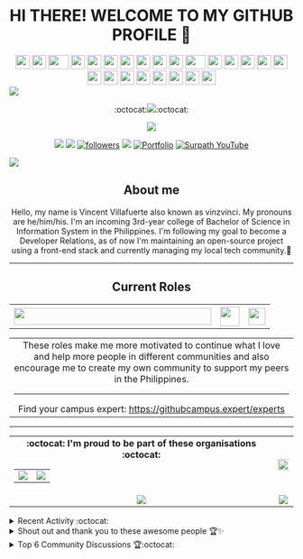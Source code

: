 <h1 align="center">HI THERE! WELCOME TO MY GITHUB PROFILE 👋</h1>
<div align="center">
    <img src="https://cultofthepartyparrot.com/parrots/hd/githubparrot.gif" width="25" height="25"/>
    <img src="https://cultofthepartyparrot.com/flags/hd/iranparrot.gif" width="25" height="25"/>
    <img src="https://cultofthepartyparrot.com/parrots/asyncparrot.gif" width="36" height="25"/>
    <img src="https://cultofthepartyparrot.com/parrots/exceptionallyfastparrot.gif" width="25" height="25"/>
    <img src="https://cultofthepartyparrot.com/parrots/hd/60fpsparrot.gif" width="25" height="25"/>
    <img src="https://cultofthepartyparrot.com/parrots/hd/jumpingparrot.gif" width="25" height="25"/>
    <img src="https://cultofthepartyparrot.com/parrots/hd/opensourceparrot.gif" width="25" height="25"/>
    <img src="https://cultofthepartyparrot.com/parrots/hd/dealwithitnowparrot.gif" width="25" height="25"/>
    <img src="https://cultofthepartyparrot.com/parrots/hd/hypnoparrotlight.gif" width="25" height="25"/>
    <img src="https://cultofthepartyparrot.com/parrots/databaseparrot.gif" width="25" height="25"/>
    <img src="https://cultofthepartyparrot.com/parrots/fixparrot.gif" width="36" height="25"/>
    <img src="https://cultofthepartyparrot.com/parrots/hd/laptop_parrot.gif" width="25" height="25"/>
    <img src="https://cultofthepartyparrot.com/parrots/hd/spinningparrot.gif" width="25" height="25"/>
    <img src="https://cultofthepartyparrot.com/parrots/hd/levitationparrot.gif" width="25" height="25"/>
    <img src="https://cultofthepartyparrot.com/parrots/hd/meldparrot.gif" width="25" height="25"/>
    <img src="https://cultofthepartyparrot.com/parrots/slomoparrot.gif" width="25" height="25"/>
    <img src="https://cultofthepartyparrot.com/parrots/hd/moonwalkingparrot.gif" width="25" height="25"/>
    <img src="https://cultofthepartyparrot.com/parrots/hd/stableparrot.gif" width="25" height="25"/>
    <img src="https://cultofthepartyparrot.com/parrots/hd/scienceparrot.gif" width="25" height="25"/>
    <img src="https://cultofthepartyparrot.com/parrots/hd/pirateparrot.gif" width="25" height="25"/>
    <img src="https://cultofthepartyparrot.com/parrots/hd/footballparrot.gif" width="25" height="25"/>
    <img src="https://cultofthepartyparrot.com/parrots/hd/illuminatiparrot.gif" width="25" height="25"/>
    <img src="https://cultofthepartyparrot.com/parrots/hd/hypnoparrotdark.gif" width="25" height="25"/>
    <img src="https://cultofthepartyparrot.com/parrots/hd/mustacheparrot.gif" width="25" height="25"/>
</div>
<img align="center" src="https://user-images.githubusercontent.com/73097560/102242602-316d5f00-3f35-11eb-8bfa-bab9ccf25ae9.png">

<p align="center">
:octocat:<a href="https://github.com/vinzvinci/code-with-me"><img src="https://img.shields.io/badge/-I'm%20craving%20for%20Open%20Source-green?style=for-the-badge&logo=github"></a>:octocat:
</p>

<p align="center">
  <img src="https://readme-typing-svg.herokuapp.com/?lines=OPEN%20SOURCE%20FOR%20THE%20WIN!;Join%20EddieHub%20Community;Collaboration%201st,%20Code%202nd.;Community%20make%20things%20easier;You%20don't%20have%20to%20be%20an%20expert%20to%20teach;Let's%20support%20each%20other;&center=true&width=470&height=45"></a>
</p>

<p align="center">
<a href="https://web.facebook.com/Vintus.Pro1/"><img src="https://img.shields.io/badge/Facebook-1877F2?style=for-the-badge&logo=facebook&logoColor=white"></a>
<a href="https://www.instagram.com/vinzvinci/"><img src="https://img.shields.io/badge/instagram-%23E4405F.svg?&style=for-the-badge&logo=instagram&logoColor=white"></a>
<a href="https://twitter.com/vinzvinci"><img alt="followers" title="Follow me on Twitter" src="https://img.shields.io/badge/Twitter-1DA1F2?style=for-the-badge&logo=twitter&logoColor=white"/></a>
<a href="https://www.linkedin.com/in/vinzvinci/"><img src="https://img.shields.io/badge/linkedin-%230077B5.svg?&style=for-the-badge&logo=linkedin&logoColor=white"></a>
<a href="https://vinzvinci.github.io/"><img alt="Portfolio" title="Portfolio" src="https://img.shields.io/badge/-Portfolio-000000?style=for-the-badge&logo=koding&logoColor=white"/></a>
<a href="https://www.youtube.com/channel/UCjA75ni_WO_AoyWsLxnnwjA"><img alt="Surpath YouTube" src="https://img.shields.io/badge/YouTube-FF0000?style=for-the-badge&logo=youtube&logoColor=white"></a>
</p>

<!--Trap--:)-->
<a href="https://github.com/404"><img src="https://user-images.githubusercontent.com/73097560/115834477-dbab4500-a447-11eb-908a-139a6edaec5c.gif"></a>

<h2 align="center">About me</h2>
<p align="center">
Hello, my name is Vincent Villafuerte also known as vinzvinci. My pronouns are he/him/his. I'm an incoming 3rd-year college of Bachelor of Science in Information System in the Philippines. I'm following my goal to become a Developer Relations, as of now I'm maintaining an open-source project using a front-end stack and currently managing my local tech community.🖤
</p>

<hr />

<h2 align="center">Current Roles</h2>
<table>
  <tr>
    <th><a href="https://githubcampus.expert/vinzvinci/"><img src="https://img.shields.io/badge/GitHub Campus Expert 🚩-FF0000?style=for-the-badge&logo=github&logoColor=white" width="350px" height="30px"></a></th>
    <th><a href="https://github.com/SurPathHub"><img src="https://img.shields.io/badge/Founder at SurPath Hub ⚫-100000?style=for-the-badge&logo=github&logoColor=white" height="34px"></a></th>
    <th><a href="https://studentambassadors.microsoft.com/en-US/profile/92741"><img src="https://img.shields.io/badge/Microsoft Learn Student Ambassador-003399?style=for-the-badge&logo=windows-xp&logoColor=white" height="30px"></a></th>
  </tr>
  <table>
  <tr>
    <td align="center">These roles make me more motivated to continue what I love and help more people in different communities and also encourage me to create my own community to support my peers in the Philippines. <hr>Find your campus expert: <a href="https://githubcampus.expert/experts">https://githubcampus.expert/experts</a></td>
  </tr>
  </table>
</table>

<hr />

<table align="center" width="100%">
  <tr>
    <td align="center">
      <strong> :octocat: I'm proud to be part of these organisations :octocat: </strong><br>
      <table>
        <tr>
          <td align="center">
            <a href="https://github.com/SurPathHub">
              <img src="https://avatars3.githubusercontent.com/u/75564428?s=150&v=4" />
            </a>
          </td>
          <td align="center">
            <a href="https://github.com/EddieHubCommunity">
              <img src="https://avatars3.githubusercontent.com/u/66388388?s=150&v=4" />
            </a>
          </td>
        </tr>
      </table>
    </td>
    <td align="center">
      <img width="120%" src="https://github-readme-stats.vercel.app/api?username=vinzvinci&count_private=true&theme=radical&show_icons=true" />
    </td>
  </tr>
  <tr>
          <td align="center">
            <img src="https://github-readme-stats.vercel.app/api/top-langs/?username=vinzvinci&layout=compact&title_color=007bff&text_color=e7e7e7&icon_color=007bff&bg_color=171c28">
          </td>
    <td align="center">
      <img src="https://github-readme-streak-stats.herokuapp.com/?user=vinzvinci&theme=radical">
    </td>
  </tr>
</table>

<details><summary>Recent Activity :octocat:</summary>

<!--START_SECTION:activity-->
1. ❗️ Opened issue [#60](https://github.com/dev-protocol/docs.devprotocol.xyz/issues/60) in [dev-protocol/docs.devprotocol.xyz](https://github.com/dev-protocol/docs.devprotocol.xyz)
2. ❗️ Opened issue [#59](https://github.com/dev-protocol/docs.devprotocol.xyz/issues/59) in [dev-protocol/docs.devprotocol.xyz](https://github.com/dev-protocol/docs.devprotocol.xyz)
3. ❗️ Opened issue [#58](https://github.com/dev-protocol/docs.devprotocol.xyz/issues/58) in [dev-protocol/docs.devprotocol.xyz](https://github.com/dev-protocol/docs.devprotocol.xyz)
4. ❗️ Opened issue [#57](https://github.com/dev-protocol/docs.devprotocol.xyz/issues/57) in [dev-protocol/docs.devprotocol.xyz](https://github.com/dev-protocol/docs.devprotocol.xyz)
5. 🗣 Commented on [#55](https://github.com/dev-protocol/docs.devprotocol.xyz/issues/55) in [dev-protocol/docs.devprotocol.xyz](https://github.com/dev-protocol/docs.devprotocol.xyz)
<!--END_SECTION:activity-->
</details>

<details><summary>Shout out and thank you to these awesome people 🏆✨</summary>
    - <a href="https://github.com/eddiejaoude">Eddie Jaoude</a><br /> 
    - <a href="https://github.com/nhcarrigan">Nicholas Carrigan</a><br />
    - <a href="https://github.com/DenverCoder1">Jonah Lawrence</a><br />
    - <a href="https://github.com/juanpflores">Juan Pablo Flores</a><br />
    - <a href="https://twitter.com/iampablo?lang=en">Pablo Veramendi</a>
</details>

<details><summary>Top 6 Community Discussions 🏆:octocat:</summary>
    - 1. <a href="https://github.com/EddieHubCommunity/support/discussions/1779">EddieHub Open Source Ambassador</a><br /> 
    - 2. <a href="https://github.com/EddieHubCommunity/support/discussions/1710">EddieHub Modules</a><br /> 
    - 3. <a href="https://github.com/EddieHubCommunity/support/discussions/780">EddieHub Open Source SWAG</a><br /> 
    - 4. <a href="https://github.com/EddieHubCommunity/support/discussions/604s">EddieHub Events Calendar</a><br /> 
    - 5. <a href="https://github.com/EddieHubCommunity/support/discussions/1928">EddieHub Fest</a><br />
    - 6. <a href="https://github.com/EddieHubCommunity/support/discussions/854">All about hackathon</a>
</details>
